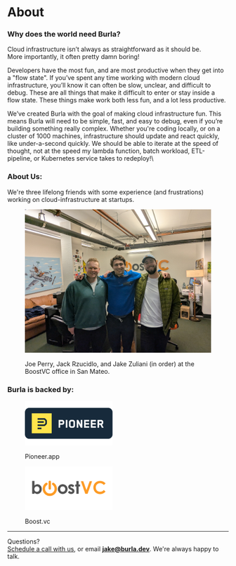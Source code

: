 # About

### Why does the world need Burla?

Cloud infrastructure isn’t always as straightforward as it should be.\
More importantly, it often pretty damn boring!

Developers have the most fun, and are most productive when they get into a "flow state". If you’ve spent any time working with modern cloud infrastructure, you’ll know it can often be slow, unclear, and difficult to debug. These are all things that make it difficult to enter or stay inside a flow state. These things make work both less fun, and a lot less productive.

We’ve created Burla with the goal of making cloud infrastructure fun. This means Burla will need to be simple, fast, and easy to debug, even if you’re building something really complex. Whether you're coding locally, or on a cluster of 1000 machines, infrastructure should update and react quickly, like under-a-second quickly. We should be able to iterate at the speed of thought, not at the speed my lambda function, batch workload, ETL-pipeline, or Kubernetes service takes to redeploy!\


### About Us:

We're three lifelong friends with some experience (and frustrations) working on cloud-infrastructure at startups.

<figure><img src=".gitbook/assets/PXL_20250215_005828604.jpg" alt="" width="563"><figcaption><p>Joe Perry, Jack Rzucidlo, and Jake Zuliani (in order) at the BoostVC office in San Mateo.</p></figcaption></figure>



### Burla is backed by:

<div><figure><img src=".gitbook/assets/Untitled-3.png" alt="pioneer.app"><figcaption><p>Pioneer.app</p></figcaption></figure> <figure><img src=".gitbook/assets/Untitled-4.png" alt=""><figcaption><p>Boost.vc</p></figcaption></figure></div>







***

Questions?\
[Schedule a call with us](http://cal.com/jakez/burla), or email **jake@burla.dev**. We're always happy to talk.
